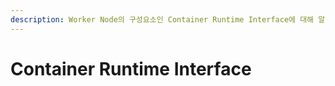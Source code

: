 ```yaml
---
description: Worker Node의 구성요소인 Container Runtime Interface에 대해 알아보겠습니다.
---
```


# Container Runtime Interface


